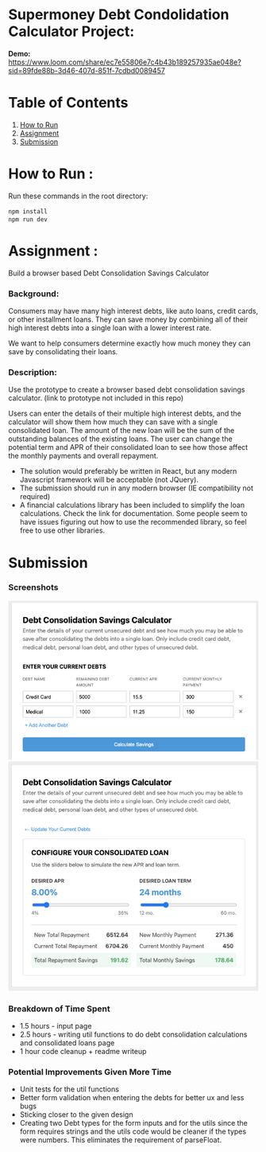 # Supermoney Debt Condolidation Calculator Project:

**Demo:** https://www.loom.com/share/ec7e55806e7c4b43b189257935ae048e?sid=89fde88b-3d46-407d-851f-7cdbd0089457

# Table of Contents

1. [How to Run](#run)
2. [Assignment](#assignment)
3. [Submission](#submission)

# How to Run <a name="run"></a>:

Run these commands in the root directory:

```
npm install
npm run dev
```

# Assignment <a name="assignment"></a>:

Build a browser based Debt Consolidation Savings Calculator

### Background:

Consumers may have many high interest debts, like auto loans, credit cards, or other installment loans. They can save money by combining all of their high interest debts into a single loan with a lower interest rate.

We want to help consumers determine exactly how much money they can save by consolidating their loans.

### Description:

Use the prototype to create a browser based debt consolidation savings calculator. (link to prototype not included in this repo)

Users can enter the details of their multiple high interest debts, and the calculator will show them how much they can save with a single consolidated loan. The amount of the new loan will be the sum of the outstanding balances of the existing loans. The user can change the potential term and APR of their consolidated loan to see how those affect the monthly payments and overall repayment.

- The solution would preferably be written in React, but any modern Javascript framework will be acceptable (not JQuery).
- The submission should run in any modern browser (IE compatibility not required)
- A financial calculations library has been included to simplify the loan calculations. Check the link for documentation. Some people seem to have issues figuring out how to use the recommended library, so feel free to use other libraries.

# Submission <a name="submission"></a>

### Screenshots

![alt text](image.png)
![alt text](image-1.png)

### Breakdown of Time Spent

- 1.5 hours - input page
- 2.5 hours - writing util functions to do debt consolidation calculations and consolidated loans page
- 1 hour code cleanup + readme writeup

### Potential Improvements Given More Time

- Unit tests for the util functions
- Better form validation when entering the debts for better ux and less bugs
- Sticking closer to the given design
- Creating two Debt types for the form inputs and for the utils since the form requires strings and the utils code would be cleaner if the types were numbers. This eliminates the requirement of parseFloat.
